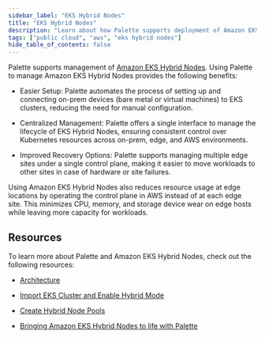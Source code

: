 ```yaml
---
sidebar_label: "EKS Hybrid Nodes"
title: "EKS Hybrid Nodes"
description: "Learn about how Palette supports deployment of Amazon EKS Hybrid Nodes."
tags: ["public cloud", "aws", "eks hybrid nodes"]
hide_table_of_contents: false
---
```


Palette supports management of
[Amazon EKS Hybrid Nodes](https://docs.aws.amazon.com/eks/latest/userguide/hybrid-nodes-overview.html). Using Palette to
manage Amazon EKS Hybrid Nodes provides the following benefits:

- Easier Setup: Palette automates the process of setting up and connecting on-prem devices (bare metal or virtual
  machines) to EKS clusters, reducing the need for manual configuration.

- Centralized Management: Palette offers a single interface to manage the lifecycle of EKS Hybrid Nodes, ensuring
  consistent control over Kubernetes resources across on-prem, edge, and AWS environments.

- Improved Recovery Options: Palette supports managing multiple edge sites under a single control plane, making it
  easier to move workloads to other sites in case of hardware or site failures.

Using Amazon EKS Hybrid Nodes also reduces resource usage at edge locations by operating the control plane in AWS
instead of at each edge site. This minimizes CPU, memory, and storage device wear on edge hosts while leaving more
capacity for workloads.

## Resources

To learn more about Palette and Amazon EKS Hybrid Nodes, check out the following resources:

- [Architecture](./architecture.md)

- [Import EKS Cluster and Enable Hybrid Mode](./import-eks-cluster-enable-hybrid-mode.md)

- [Create Hybrid Node Pools](./create-hybrid-node-pools.md)

- [Bringing Amazon EKS Hybrid Nodes to life with Palette](https://www.spectrocloud.com/blog/eks-hybrid-nodes)
